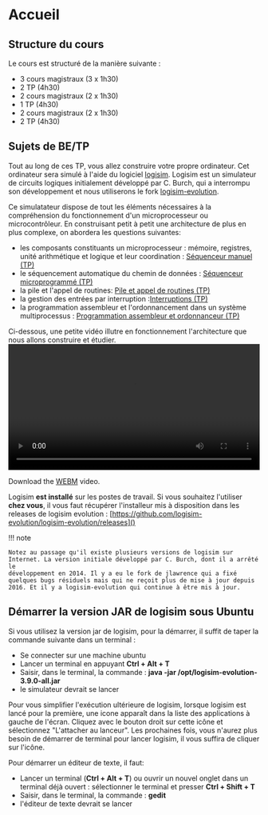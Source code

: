 # Accueil

## Structure du cours

Le cours est structuré de la manière suivante :

- 3 cours magistraux (3 x 1h30)
- 2 TP (4h30) 
- 2 cours magistraux (2 x 1h30) 
- 1 TP (4h30)
- 2 cours magistraux (2 x 1h30) 
- 2 TP (4h30) 

## Sujets de BE/TP

Tout au long de ces TP, vous allez construire votre propre ordinateur. Cet ordinateur sera simulé à l'aide du logiciel [logisim](http://www.cburch.com/logisim/). Logisim est un simulateur de circuits logiques initialement développé par C. Burch, qui a interrompu son développement et nous utiliserons le fork [logisim-evolution](https://github.com/logisim-evolution/logisim-evolution).

Ce simulatateur dispose de tout les éléments nécessaires à la compréhension du fonctionnement d'un microprocesseur ou microcontrôleur. En construisant petit à petit une architecture de plus en plus complexe, on abordera les questions suivantes:

- les composants constituants un microprocesseur : mémoire, registres, unité arithmétique et logique et leur coordination : <a href="seq_man/">Séquenceur manuel (TP)</a>
- le séquencement automatique du chemin de données : <a href="seq_micro/">Séquenceur microprogrammé (TP)</a>
- la pile et l'appel de routines: <a href="routines/">Pile et appel de routines (TP)</a>
- la gestion des entrées par interruption :<a href="irq/">Interruptions (TP)</a>
- la programmation assembleur et l'ordonnancement dans un système multiprocessus : <a href="ordonnanceur/">Programmation assembleur et ordonnanceur (TP)</a>

Ci-dessous, une petite vidéo illutre en fonctionnement l'architecture que nous allons construire et étudier.
<video controls autoplay loop width="100%">
<source src="videos/archi-all.webm" type="video/webm" />

Download the <a href="videos/archi-all.webm">WEBM</a>
video.
</video>

Logisim **est installé** sur les postes de travail. Si vous souhaitez l'utiliser **chez vous**, il vous faut récupérer l'installeur mis à disposition dans les releases de logisim evolution : [https://github.com/logisim-evolution/logisim-evolution/releases]()

!!! note

	Notez au passage qu'il existe plusieurs versions de logisim sur Internet. La version initiale développé par C. Burch, dont il a arrêté le
	développement en 2014. Il y a eu le fork de jlawrence qui a fixé quelques bugs résiduels mais qui ne reçoit plus de mise à jour	depuis 2016. Et il y a logisim-evolution qui continue à être mis à jour.

## Démarrer la version JAR de logisim sous Ubuntu

 Si vous utilisez la version jar de logisim, pour la démarrer, il suffit de taper la commande suivante dans un terminal :

- Se connecter sur une machine ubuntu
- Lancer un terminal en appuyant **Ctrl + Alt + T**
- Saisir, dans le terminal, la commande : **java -jar /opt/logisim-evolution-3.9.0-all.jar**
- le simulateur devrait se lancer

Pour vous simplifier l'exécution ultérieure de logisim, lorsque logisim est lancé pour la première, une icone apparaît dans la liste des applications à gauche de l'écran. Cliquez avec le bouton droit sur cette icône et sélectionnez "L'attacher au lanceur". Les prochaines fois, vous n'aurez plus besoin de démarrer de terminal pour lancer logisim, il vous suffira de cliquer sur l'icône.

Pour démarrer un éditeur de texte, il faut:

- Lancer un terminal (**Ctrl + Alt + T**) ou ouvrir un nouvel onglet dans un terminal déjà ouvert : sélectionner le terminal et presser **Ctrl + Shift + T**
- Saisir, dans le terminal, la commande : **gedit**
- l'éditeur de texte devrait se lancer


